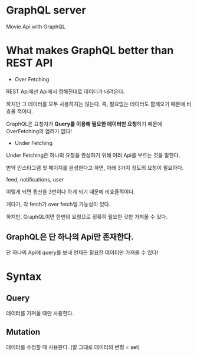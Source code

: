 # GraphQL server

Movie Api with GraphQL

# What makes GraphQL better than REST API

- Over Fetching

REST Api에선 Api에서 정해진대로 데이터가 내려온다.

하지만 그 데이터를 모두 사용하지는 않는다. 즉, 필요없는 데이터도 함께오기 때문에 비효율 적이다.

GraphQL은 요청자가 **Query를 이용해 필요한 데이터만 요청**하기 때문에 OverFetching의 염려가 없다!

- Under Fetching

Under Fetching은 하나의 요청을 완성하기 위해 여러 Api를 부르는 것을 말한다.

만약 인스타그램 첫 페이지를 완성한다고 하면, 아래 3가지 정도의 요청이 필요하다.

feed, notifications, user

이렇게 되면 통신을 3번이나 하게 되기 때문에 비효율적이다.

게다가, 각 fetch가 over fetch일 가능성이 있다.

하지만, GraphQL이면 한번의 요청으로 정확히 필요한 것만 가져올 수 있다.

## GraphQL은 단 하나의 Api만 존재한다.

단 하나의 Api에 query를 보내 언제든 필요한 데이터만 가져올 수 있다!

# Syntax

## Query

데이터를 가져올 때만 사용한다.

## Mutation

데이터를 수정할 때 사용한다. (말 그대로 데이터의 변형 = set)
